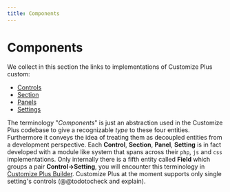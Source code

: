 ```yaml
---
title: Components
---
```


# Components

We collect in this section the links to implementations of Customize Plus custom:

- [Controls](components/controls)
- [Section](components/sections)
- [Panels](components/panels)
- [Settings](components/settings)

The terminology "*Components*" is just an abstraction used in the Customize Plus codebase to give a recognizable *type* to these four entities. Furthermore it conveys the idea of treating them as decoupled entities from a development perspective. Each **Control**, **Section**, **Panel**, **Setting** is in fact developed with a module like system that spans across their `php`, `js` and `css` implementations. Only internally there is a fifth entity called **Field** which groups a pair **Control->Setting**, you will encounter this terminology in [Customize Plus Builder](/products/customize-plus-builder). Customize Plus at the moment supports only single setting's controls (@@todotocheck and explain).
